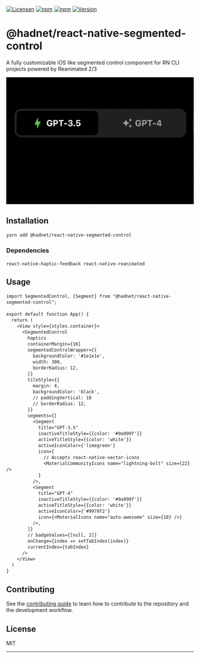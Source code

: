 [![Licensen](https://img.shields.io/github/package-json/license/hadnet/react-native-segmented-control/master?label=License&style=flat-square)](https://www.npmjs.com/package/@hadnet/react-native-segmented-control)
[![npm](https://img.shields.io/badge/Types-included-blue?style=flat-square)](https://www.npmjs.com/package/@hadnet/react-native-segmented-control)
[![npm](https://img.shields.io/npm/dt/@hadnet/react-native-segmented-control.svg?style=flat-square)](https://www.npmjs.com/package/@hadnet/react-native-segmented-control)
[![Version](https://img.shields.io/npm/v/@hadnet/react-native-segmented-control.svg?style=flat-square)](https://www.npmjs.com/package/@hadnet/react-native-segmented-control)

# @hadnet/react-native-segmented-control

A fully customizable iOS like segmented control component for RN CLI projects powered by Reanimated 2/3

![segmented-control-preview](./preview.gif)

## Installation

```sh
yarn add @hadnet/react-native-segmented-control
```

### Dependencies

```
react-native-haptic-feedback react-native-reanimated
```

## Usage

```tsx
import SegmentedControl, {Segment} from "@hadnet/react-native-segmented-control";

export default function App() {
  return (
    <View style={styles.container}>
      <SegmentedControl
        haptics
        containerMargin={16}
        segmentedControlWrapper={{
          backgroundColor: '#1e1e1e',
          width: 300,
          borderRadius: 12,
        }}
        tileStyle={{
          margin: 4,
          backgroundColor: 'black',
          // paddingVertical: 18
          // borderRadius: 12,
        }}
        segments={[
          <Segment
            title="GPT-3.5"
            inactiveTitleStyle={{color: '#9a999f'}}
            activeTitleStyle={{color: 'white'}}
            activeIconColor={'limegreen'}
            icon={
              // Accepts react-native-vector-icons
              <MaterialCommunityIcons name="lightning-bolt" size={22} />
            }
          />,
          <Segment
            title="GPT-4"
            inactiveTitleStyle={{color: '#9a999f'}}
            activeTitleStyle={{color: 'white'}}
            activeIconColor={'#9978f2'}
            icon={<MaterialIcons name="auto-awesome" size={18} />}
          />,
        ]}
        // badgeValues={[null, 2]}
        onChange={index => setTabIndex(index)}
        currentIndex={tabIndex}
      />
    </View>
  )
}
```

## Contributing

See the [contributing guide](CONTRIBUTING.md) to learn how to contribute to the repository and the development workflow.

## License

MIT

---


